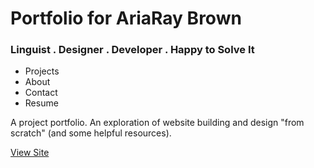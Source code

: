 # Portfolio for AriaRay Brown
### Linguist .  Designer .  Developer .  Happy to Solve It
* Projects
* About
* Contact
* Resume

A project portfolio. An exploration of website building and design "from scratch" (and some helpful resources).

[View Site](https://ariabee.github.io "AriaRay's Portfolio")
